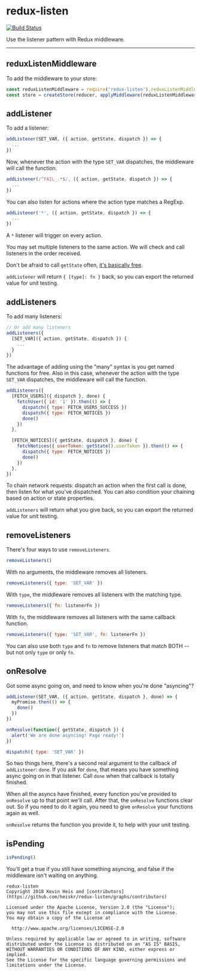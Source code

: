 # redux-listen

[![Build Status](https://img.shields.io/travis/heiskr/redux-listen.svg?style=flat)](https://travis-ci.org/heiskr/redux-listen)

Use the listener pattern with Redux middleware.

-----

## reduxListenMiddleware

To add the middleware to your store:

```javascript
const reduxListenMiddleware = require('redux-listen').reduxListenMiddleware
const store = createStore(reducer, applyMiddleware(reduxListenMiddleware))
```

## addListener

To add a listener:

```javascript
addListener(SET_VAR, ({ action, getState, dispatch }) => {
  ...
})
```

Now, whenever the action with the type `SET_VAR` dispatches, the middleware will call the function.

```javascript
addListener(/^FAIL_.*$/, ({ action, getState, dispatch }) => {
  ...
})
```

You can also listen for actions where the action type matches a RegExp.

```javascript
addListener('*', ({ action, getState, dispatch }) => {
  ...
})
```

A `*` listener will trigger on every action.

You may set multiple listeners to the same action. We will check and call listeners in the order received. 

Don't be afraid to call `getState` often, [it's basically free](https://github.com/reactjs/redux/blob/master/src/createStore.js#L66).

`addListener` will return `{ [type]: fn }` back, so you can export the returned value for unit testing.

## addListeners

To add many listeners:

```javascript
// Or add many listeners
addListeners({
  [SET_VAR]({ action, getState, dispatch }) {
    ...
  }
})
```

The advantage of adding using the "many" syntax is you get named functions for free.
Also in this case, whenever the action with the type `SET_VAR` dispatches, the middleware will call the function.

```javascript
addListeners({
  [FETCH_USERS]({ dispatch }, done) {
    fetchUser({ id: '1' }).then(() => {
      dispatch({ type: FETCH_USERS_SUCCESS })
      dispatch({ type: FETCH_NOTICES })
      done()
    })
  },

  [FETCH_NOTICES]({ getState, dispatch }, done) {
    fetchNotices({ userToken: getState().userToken }).then(() => {
      dispatch({ type: FETCH_NOTICES })
      done()
    })
  },
})
```

To chain network requests: dispatch an action when the first call is done, then listen for what you've dispatched.
You can also condition your chaining based on action or state properties.

`addListeners` will return what you give back, so you can export the returned value for unit testing.

## removeListeners

There's four ways to use `removeListeners`.

```javascript
removeListeners()
```

With no arguments, the middleware removes all listeners.

```javascript
removeListeners({ type: 'SET_VAR' })
```

With `type`, the middleware removes all listeners with the matching type.

```javascript
removeListeners({ fn: listenerFn })
```

With `fn`, the middleware removes all listeners with the same callback function.

```javascript
removeListeners({ type: 'SET_VAR', fn: listenerFn })
```

You can also use both `type` and `fn` to remove listeners that match BOTH -- but not only `type` or only `fn`.

## onResolve

Got some async going on, and need to know when you're done "asyncing"?

```javascript
addListener(SET_VAR, ({ action, getState, dispatch }, done) => {
  myPromise.then(() => {
    done()
  })
})

onResolve(function({ getState, dispatch }) {
  alert('We are done asyncing! Page ready!')
})

dispatch({ type: 'SET_VAR' })
```

So two things here, there's a second real argument to the callback of `addListener`: `done`. If you ask for `done`, that means you have something async going on in that listener. Call `done` when that callback is totally finished.

When all the asyncs have finished, every function you've provided to `onResolve` up to that point we'll call. After that, the `onResolve` functions clear out. So if you need to do it again, you need to give `onResolve` your functions again as well.

`onResolve` returns the function you provide it, to help with your unit testing.

## isPending

```javascript
isPending()
```

You'll get a true if you still have something asyncing, and false if the middleware isn't waiting on anything.

```
redux-listen
Copyright 2018 Kevin Heis and [contributors](https://github.com/heiskr/redux-listen/graphs/contributors)

Licensed under the Apache License, Version 2.0 (the "License");
you may not use this file except in compliance with the License.
You may obtain a copy of the License at

  http://www.apache.org/licenses/LICENSE-2.0

Unless required by applicable law or agreed to in writing, software
distributed under the License is distributed on an "AS IS" BASIS,
WITHOUT WARRANTIES OR CONDITIONS OF ANY KIND, either express or implied.
See the License for the specific language governing permissions and
limitations under the License.
```

